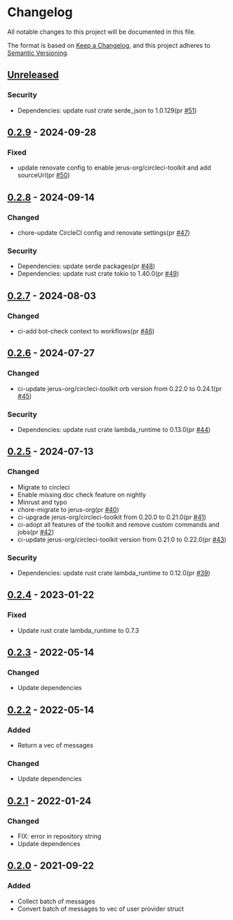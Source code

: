 # Changelog

All notable changes to this project will be documented in this file.

The format is based on [Keep a Changelog](https://keepachangelog.com/en/1.0.0/),
and this project adheres to [Semantic Versioning](https://semver.org/spec/v2.0.0.html).

## [Unreleased]

### Security

- Dependencies: update rust crate serde_json to 1.0.129(pr [#51])

## [0.2.9] - 2024-09-28

### Fixed

- update renovate config to enable jerus-org/circleci-toolkit and add sourceUrl(pr [#50])

## [0.2.8] - 2024-09-14

### Changed

- chore-update CircleCI config and renovate settings(pr [#47])

### Security

- Dependencies: update serde packages(pr [#48])
- Dependencies: update rust crate tokio to 1.40.0(pr [#49])

## [0.2.7] - 2024-08-03

### Changed

- ci-add bot-check context to workflows(pr [#46])

## [0.2.6] - 2024-07-27

### Changed

- ci-update jerus-org/circleci-toolkit orb version from 0.22.0 to 0.24.1(pr [#45])

### Security

- Dependencies: update rust crate lambda_runtime to 0.13.0(pr [#44])

## [0.2.5] - 2024-07-13

### Changed

- Migrate to circleci
- Enable missing doc check feature on nightly
- Minrust and typo
- chore-migrate to jerus-org(pr [#40])
- ci-upgrade jerus-org/circleci-toolkit from 0.20.0 to 0.21.0(pr [#41])
- ci-adopt all features of the toolkit and remove custom commands and jobs(pr [#42])
- ci-update jerus-org/circleci-toolkit version from 0.21.0 to 0.22.0(pr [#43])

### Security

- Dependencies: update rust crate lambda_runtime to 0.12.0(pr [#39])

## [0.2.4] - 2023-01-22

### Fixed

- Update rust crate lambda_runtime to 0.7.3

## [0.2.3] - 2022-05-14

### Changed

- Update dependencies

## [0.2.2] - 2022-05-14

### Added

- Return a vec of messages

### Changed

- Update dependencies

## [0.2.1] - 2022-01-24

### Changed

- FIX: error in repository string
- Update dependences

## [0.2.0] - 2021-09-22

### Added

- Collect batch of messages
- Convert batch of messages to vec of user provider struct

[#39]: https://github.com/jerusdp/lambda_sqs/pull/39
[#40]: https://github.com/jerus-org/lambda_sqs/pull/40
[#41]: https://github.com/jerus-org/lambda_sqs/pull/41
[#42]: https://github.com/jerus-org/lambda_sqs/pull/42
[#43]: https://github.com/jerus-org/lambda_sqs/pull/43
[#44]: https://github.com/jerus-org/lambda_sqs/pull/44
[#45]: https://github.com/jerus-org/lambda_sqs/pull/45
[#46]: https://github.com/jerus-org/lambda_sqs/pull/46
[#47]: https://github.com/jerus-org/lambda_sqs/pull/47
[#48]: https://github.com/jerus-org/lambda_sqs/pull/48
[#49]: https://github.com/jerus-org/lambda_sqs/pull/49
[#50]: https://github.com/jerus-org/lambda_sqs/pull/50
[#51]: https://github.com/jerus-org/lambda_sqs/pull/51
[Unreleased]: https://github.com/jerus-org/lambda_sqs/compare/v0.2.9...HEAD
[0.2.9]: https://github.com/jerus-org/lambda_sqs/compare/v0.2.8...v0.2.9
[0.2.8]: https://github.com/jerus-org/lambda_sqs/compare/v0.2.7...v0.2.8
[0.2.7]: https://github.com/jerus-org/lambda_sqs/compare/v0.2.6...v0.2.7
[0.2.6]: https://github.com/jerus-org/lambda_sqs/compare/v0.2.5...v0.2.6
[0.2.5]: https://github.com/jerus-org/lambda_sqs/compare/v0.2.4...v0.2.5
[0.2.4]: https://github.com/jerus-org/lambda_sqs/compare/v0.2.3...v0.2.4
[0.2.3]: https://github.com/jerus-org/lambda_sqs/compare/v0.2.2...v0.2.3
[0.2.2]: https://github.com/jerus-org/lambda_sqs/compare/v0.2.1...v0.2.2
[0.2.1]: https://github.com/jerus-org/lambda_sqs/compare/v0.2.0...v0.2.1
[0.2.0]: https://github.com/jerus-org/lambda_sqs/releases/tag/v0.2.0
